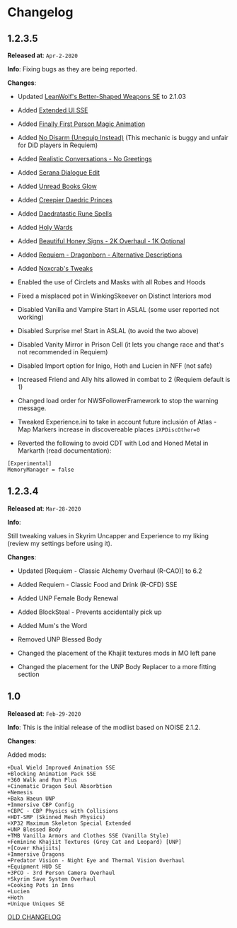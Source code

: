 
# Changelog

## 1.2.3.5

**Released at**: `Apr-2-2020`

**Info**:
Fixing bugs as they are being reported.

**Changes**:

- Updated [LeanWolf's Better-Shaped Weapons SE](https://www.nexusmods.com/skyrimspecialedition/mods/2017) to 2.1.03  
- Added [Extended UI SSE](https://www.nexusmods.com/skyrim/mods/57873/?)
- Added [Finally First Person Magic Animation](https://www.nexusmods.com/skyrimspecialedition/mods/20375)
- Added [No Disarm (Unequip Instead)](https://www.nexusmods.com/skyrimspecialedition/mods/27188/) (This mechanic is buggy and unfair for DiD players in Requiem)
- Added [Realistic Conversations - No Greetings](https://www.nexusmods.com/skyrimspecialedition/mods/1717/?)
- Added [Serana Dialogue Edit](https://www.nexusmods.com/skyrimspecialedition/mods/16222?tab=description)
- Added [Unread Books Glow](https://www.nexusmods.com/skyrimspecialedition/mods/1296)
- Added [Creepier Daedric Princes](https://www.nexusmods.com/skyrimspecialedition/mods/15854?tab=description)
- Added [Daedratastic Rune Spells](https://www.nexusmods.com/skyrimspecialedition/mods/6359/?)
- Added [Holy Wards](https://www.nexusmods.com/skyrimspecialedition/mods/18535)
- Added [Beautiful Honey Signs - 2K Overhaul - 1K Optional](https://www.nexusmods.com/skyrimspecialedition/mods/1269)
- Added [Requiem - Dragonborn - Alternative Descriptions](https://www.nexusmods.com/skyrimspecialedition/mods/33663)
- Added [Noxcrab's Tweaks](https://www.nexusmods.com/skyrim/mods/78134)
  
- Enabled the use of Circlets and Masks with all Robes and Hoods
- Fixed a misplaced pot in WinkingSkeever on Distinct Interiors mod
- Disabled Vanilla and Vampire Start in ASLAL (some user reported not working)
- Disabled Surprise me! Start in ASLAL (to avoid the two above)
- Disabled Vanity Mirror in Prison Cell (it lets you change race and that's not recommended in Requiem)
- Disabled Import option for Inigo, Hoth and Lucien in NFF (not safe)
- Increased Friend and Ally hits allowed in combat to 2 (Requiem default is 1)
- Changed load order for NWSFollowerFramework to stop the warning message.
- Tweaked Experience.ini to take in account future inclusión of Atlas - Map Markers increase in discovereable places `iXPDiscOther=0`
- Reverted the following to avoid CDT with Lod and Honed Metal in Markarth (read documentation):

```skse\plugins\EngineFixes.ini:
[Experimental]
MemoryManager = false
```

## 1.2.3.4

**Released at**: `Mar-28-2020`

**Info**:

Still tweaking values in Skyrim Uncapper and Experience to my liking (review my settings before using it).

**Changes**:

- Updated [Requiem - Classic Alchemy Overhaul (R-CAO)] to 6.2

- Added Requiem - Classic Food and Drink (R-CFD) SSE

- Added UNP Female Body Renewal

- Added BlockSteal - Prevents accidentally pick up

- Added Mum's the Word

- Removed UNP Blessed Body

- Changed the placement of the Khajiit textures mods in MO left pane

- Changed the placement for the UNP Body Replacer to a more fitting section

## 1.0

**Released at**: `Feb-29-2020`

**Info**:
This is the initial release of the modlist based on NOISE 2.1.2.

**Changes**:

Added mods:

```+Immersive Animations
+Dual Wield Improved Animation SSE
+Blocking Animation Pack SSE
+360 Walk and Run Plus
+Cinematic Dragon Soul Absorbtion
+Nemesis
+Baka Haeun UNP
+Immersive CBP Config
+CBPC - CBP Physics with Collisions
+HDT-SMP (Skinned Mesh Physics)
+XP32 Maximum Skeleton Special Extended
+UNP Blessed Body
+TMB Vanilla Armors and Clothes SSE (Vanilla Style)
+Feminine Khajiit Textures (Grey Cat and Leopard) [UNP]
+[Cover Khajiits]
+Immersive Dragons
+Predator Vision - Night Eye and Thermal Vision Overhaul
+Equipment HUD SE
+3PCO - 3rd Person Camera Overhaul
+Skyrim Save System Overhaul
+Cooking Pots in Inns
+Lucien
+Hoth
+Unique Uniques SE
```

[OLD CHANGELOG](https://drive.google.com/open?id=1k5D8ccTMw-L-WZ3G8gjjZQsicsVRXf6Y)